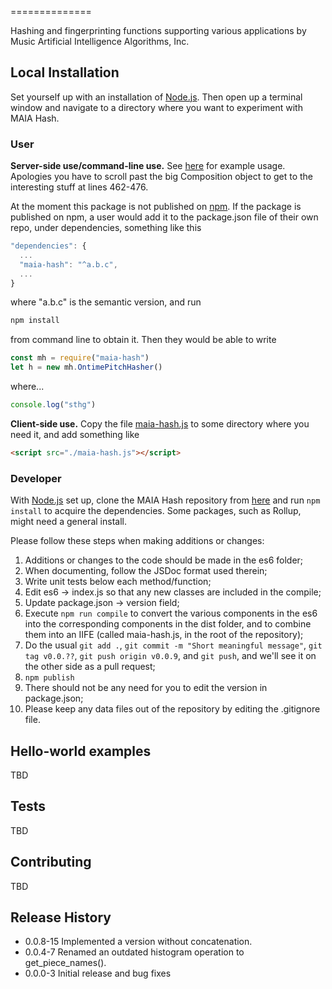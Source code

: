 ==============

Hashing and fingerprinting functions supporting various applications by Music Artificial Intelligence Algorithms, Inc.

## Local Installation

Set yourself up with an installation of [Node.js](https://nodejs.org/). Then open up a terminal window and navigate to a directory where you want to experiment with MAIA Hash.

### User

**Server-side use/command-line use.** See [here](https://github.com/tomthecollins/maia-hash/blob/master/test/interval_histogram.js) for example usage. Apologies you have to scroll past the big Composition object to get to the interesting stuff at lines 462-476.

At the moment this package is not published on [npm](http://npmjs.com/). If the package is published on npm, a user would add it to the package.json file of their own repo, under dependencies, something like this
```javascript
"dependencies": {
  ...
  "maia-hash": "^a.b.c",
  ...
}
```
where "a.b.c" is the semantic version, and run
```bash
npm install
```
from command line to obtain it. Then they would be able to write
```javascript
const mh = require("maia-hash")
let h = new mh.OntimePitchHasher()
```
where...
```javascript
console.log("sthg")
```

**Client-side use.** Copy the file [maia-hash.js](https://github.com/tomthecollins/maia-hash/blob/main/maia-hash.js) to some directory where you need it, and add something like
```html
<script src="./maia-hash.js"></script>
```

### Developer

With [Node.js](https://nodejs.org/) set up, clone the MAIA Hash repository from [here](https://bitbucket.org/tomthecollins/maia-hash/) and run `npm install` to acquire the dependencies. Some packages, such as Rollup, might need a general install.

Please follow these steps when making additions or changes:

1. Additions or changes to the code should be made in the es6 folder;
2. When documenting, follow the JSDoc format used therein;
3. Write unit tests below each method/function;
4. Edit es6 -> index.js so that any new classes are included in the compile;
5. Update package.json -> version field;
6. Execute `npm run compile` to convert the various components in the es6 into the corresponding components in the dist folder, and to combine them into an IIFE (called maia-hash.js, in the root of the repository);
7. Do the usual `git add .`, `git commit -m "Short meaningful message"`, `git tag v0.0.??`, `git push origin v0.0.9`, and `git push`, and we'll see it on the other side as a pull request;
8. `npm publish`
9. There should not be any need for you to edit the version in package.json;
10. Please keep any data files out of the repository by editing the .gitignore file.

## Hello-world examples

TBD

## Tests

TBD

## Contributing

TBD

## Release History

* 0.0.8-15 Implemented a version without concatenation.
* 0.0.4-7 Renamed an outdated histogram operation to get_piece_names().
* 0.0.0-3 Initial release and bug fixes
